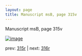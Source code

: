 ```yaml
---
layout: page
title: Manuscript msB, page 315v
---
```


Manuscript msB, page 315v

[![image](http://www.homermultitext.org/iipsrv?OBJ=IIP,1.0&FIF=/project/homer/pyramidal/deepzoom/hmt/vbbifolio/pending/vb_315v_316r.tif&WID=100&CVT=JPEG)](http://www.homermultitext.org/ict2/?urn=urn:cite2:hmt:vbbifolio.pending:vb_315v_316r)

prev:  [315r](../315r) | next:  [316r](../316r)

